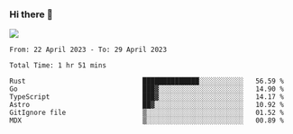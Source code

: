 ### Hi there 👋️

![](https://komarev.com/ghpvc/?username=Loner1024)

<!--START_SECTION:waka-->

```text
From: 22 April 2023 - To: 29 April 2023

Total Time: 1 hr 51 mins

Rust                             ██████████████░░░░░░░░░░░   56.59 %
Go                               ███▓░░░░░░░░░░░░░░░░░░░░░   14.90 %
TypeScript                       ███▓░░░░░░░░░░░░░░░░░░░░░   14.17 %
Astro                            ██▓░░░░░░░░░░░░░░░░░░░░░░   10.92 %
GitIgnore file                   ▒░░░░░░░░░░░░░░░░░░░░░░░░   01.52 %
MDX                              ▒░░░░░░░░░░░░░░░░░░░░░░░░   00.89 %
```

<!--END_SECTION:waka-->



